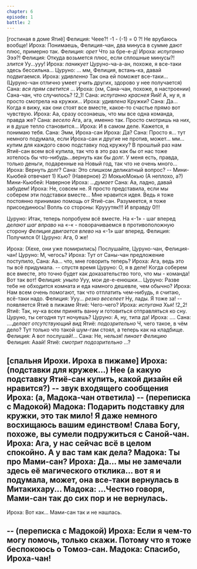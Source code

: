 ```yaml
---
chapter: 6
episode: 1
battle: 2
---
```

[гостиная в доме Ятиё]
Фелиция: Чеее?! -1 - (-1) = 0 ?! Не врубаюсь вообще!
Ироха: Понимаешь, Фелиция-чан, два минуса в сумме дают плюс, примерно так.
Фелиция: *орет* Что за бре-е-д!
Ироха: *испуганно* Эээ?!
Фелиция: Откуда возьмется плюс, если сплошные минусы?! *злится* Уу...ууу!
Ироха: *паникует* Цуруно-ча-а-ан, похоже, я все-таки здесь бессильна...
Цуруно: ... мм, Фелиция, встань-ка, давай подвигаемся.
Ироха: *удивленно* Так она ей поможет все-таки... (Цуруно-чан отлично умеет учить других, здорово у нее получается)
Сана: *вся прям светится* ...
Ироха: (хм, Сана-чан, похоже, в настроении) Сана-чан, что случилось?
!2_1!
Сана: *испуганно краснея* Яий! А, ну я, я просто смотрела на кружки...
Ироха: *удивлена* Кружки?
Сана: Да... Когда я вижу, как они стоят все вместе, какое-то счастье прямо вот чувствую.
Ироха: Аа, сразу осознаешь, что мы все одна команда, правда же?
Сана: *весело* Ага, ага, именно так. Просто смотришь на них, и в душе тепло становится...
Ироха: И в самом деле. Кажется, я понимаю тебя.
Сана: Эмм, Ироха-сан
Ироха: Да?
Сана: Просто я... тут немного подумала, если Ироха-сан и другие не против, может... мм... купим для каждого свою подставку под кружку? В прошлый раз нам Ятиё-сан всем всё купила, так что в это раз как бы от нас тоже хотелось бы что-нибудь...вернуть как бы долг. У меня есть, правда, только деньги, подаренные на Новый год, так что не очень много...
Ироха: Вернуть долг?
Сана: Это слишком деликатный вопрос?
-- Мини-Кьюбей отвечает 1) Кью? (Наверное) 2) МокьюМокью (А неплохо, а?)
Мини-Кьюбей: Наверное
Ироха: ...*думает*
Сана: Аа, ладно, давай забудем!
Ироха: Не, совсем не. Я просто представила, если мы соберем эти подставки вместе... Мне нравится идея. Ведь я тоже постоянно принимаю помощь от Ятиё-сан. Разумеется, я тоже присоединюсь!
Вопль со стороны: Крууутяк!!! И вправду 0!!!

Цуруно: Итак, теперь попробуем всё вместе. На «-1» - шаг вперед *делают шаг вправо* на «-« - поворачиваемся в противоположную сторону *Фелиция двигается влево* на «-1» шаг вперед.
Фелиция: Получился 0!
Цуруно: Ага, 0 же!

Ироха: (Хехе, они уже помирились) Послушайте, Цуруно-чан, Фелиция-чан!
Цуруно: М, чегось?
Ироха: Тут от Саны-чан предложение поступило,
Сана: Аа... что, мне говорить теперь?
Ироха: Ага, ведь это ты всё придумала.
-- спустя время
Цуруно: О, я в деле! Когда соберем все вместе, это точно будет как доказательство того, что мы - команда! Вот так вот!
Фелиция: *уныло* Ууу, мои де-е-енюшки...
Цуруно: Разве тебе не обходится комната и еда намного дешевле, чем обычно?
Ироха: Нам всем очень помогают, так что отплатить чем-нибудь, я считаю, всё-таки надо.
Фелиция: Ууу... *резко веселеет* Ну, лады. Я тоже за!
-- появляется Ятиё в пижаме
Ятиё: Чего-чего?
Ироха: *испугана* Хья!
!2_2!
Ятиё: Так, ну-ка всем принять ванну и готовиться отправляться ко сну. Цуруно, ты сегодня тут ночуешь?
Цуруно: А, ну, типа да!
Ироха: ....
Сана: ....*делает отсутствующий вид*
Ятиё: *подозрительно* Ч, чего такое, в чём дело? Тут только что такой шум-гам стоял, а теперь как на кладбище.
Фелиция: А вот послушай!...
Сана: Не, нельзя! *пинает Фелицию*
Фелиция: Ааай!
Ятиё: *смотрит подозрительно* ...?

[спальня Ирохи. Ироха в пижаме]
Ироха: (подставки для кружек...) Нее (а какую подставку Ятиё-сан купить, какой дизайн ей нравится?)
-- звук входящего сообщения
Ироха: (а, Мадока-чан ответила)
-- (переписка с Мадокой)
Мадока: Подарить подставку для кружки, это так мило! Я даже немного восхищаюсь вашим единством! Слава Богу, похоже, вы сумели подружиться с Саной-чан.
Ироха: Ага, у нас сейчас всё в целом спокойно. А у вас там как дела?
Мадока: Ты про Мами-сан?
Ироха: Да... мы не замечали здесь её магического отклика... вот я и подумала, может, она все-таки вернулась в Митакихару...
Мадока: ...Честно говоря, Мами-сан так до сих пор и не вернулась.
--

Ироха: Вот как... Мами-сан так и не нашлась.

-- (переписка с Мадокой)
Ироха: Если я чем-то могу помочь, только скажи. Потому что я тоже беспокоюсь о Томоэ-сан.
Мадока: Спасибо, Ироха-чан!
--
